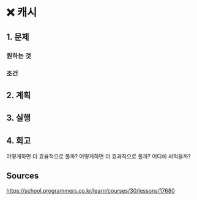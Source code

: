 # ❌ 캐시

## 1. 문제

### 원하는 것

### 조건

## 2. 계획

## 3. 실행

## 4. 회고

어떻게하면 더 효율적으로 풀까?
어떻게하면 더 효과적으로 풀까?
어디에 써먹을까?

## Sources

https://school.programmers.co.kr/learn/courses/30/lessons/17680
